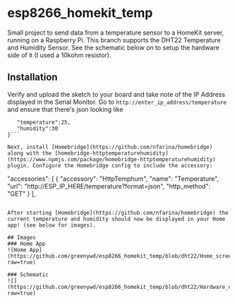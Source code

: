 # esp8266_homekit_temp
Small project to send data from a temperature sensor to a HomeKit server, running on a Raspberry Pi. This branch supports the DHT22 Temperature and Humidity Sensor. See the schematic below on to setup the hardware side of it (I used a 10kohm resistor).

## Installation
Verify and upload the sketch to your board and take note of the IP Address displayed in the Serial Monitor. Go to `http://enter_ip_address/temperature` and ensure that there's json looking like 
```{ 
   "temperature":25, 
   "humidity":30 
}```

Next, install [Homebridge](https://github.com/nfarina/homebridge) along with the [homebridge-httptemperaturehumidity](https://www.npmjs.com/package/homebridge-httptemperaturehumidity) plugin. Configure the Homebridge config to include the accessory:

```
"accessories": [
   {
       "accessory": "HttpTemphum",
       "name": "Temperature",
       "url": "http://ESP_IP_HERE/temperature?format=json",
       "http_method": "GET"
   }
],
```

After starting [Homebridge](https://github.com/nfarina/homebridge) the current temperature and humidity should now be displayed in your Home app! (see below for images).

## Images
### Home App
![Home App](https://github.com/greenywd/esp8266_homekit_temp/blob/dht22/Home_screenshot.png?raw=true)

### Schematic
![](https://github.com/greenywd/esp8266_homekit_temp/blob/dht22/Hardware_config.png?raw=true)
